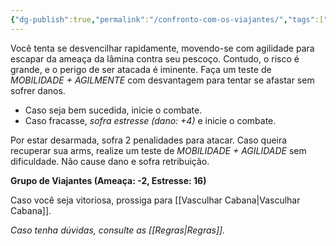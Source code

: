 ```yaml
---
{"dg-publish":true,"permalink":"/confronto-com-os-viajantes/","tags":["RPG/livro-jogo/Aasthar/story-points"],"created":"2024-12-27T16:57:15.819-05:00","updated":"2025-01-12T12:44:10.727-05:00"}
---
```



Você tenta se desvencilhar rapidamente, movendo-se com agilidade para escapar da ameaça da lâmina contra seu pescoço. Contudo, o risco é grande, e o perigo de ser atacada é iminente. Faça um teste de *MOBILIDADE + AGILMENTE* com desvantagem para tentar se afastar sem sofrer danos.

- Caso seja bem sucedida, inicie o combate.
- Caso fracasse, *sofra estresse (dano: +4)* e inicie o combate.

Por estar desarmada, sofra 2 penalidades para atacar. Caso queira recuperar sua arms, realize um teste de *MOBILIDADE + AGILIDADE* sem dificuldade. Não cause dano e sofra retribuição.

**Grupo de Viajantes (Ameaça: -2, Estresse: 16)**

Caso você seja vitoriosa, prossiga para [[Vasculhar Cabana\|Vasculhar Cabana]].

*Caso tenha dúvidas, consulte as [[Regras\|Regras]].*
